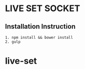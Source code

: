 # LIVE SET SOCKET

## Installation Instruction
```
1. npm install && bower install
2. gulp
```
# live-set 
